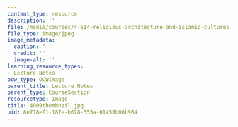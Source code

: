 ```yaml
---
content_type: resource
description: ''
file: /media/courses/4-614-religious-architecture-and-islamic-cultures-fall-2002/8e718ef1187eb078355a61458b06b964_4009thumbnail.jpg
file_type: image/jpeg
image_metadata:
  caption: ''
  credit: ''
  image-alt: ''
learning_resource_types:
- Lecture Notes
ocw_type: OCWImage
parent_title: Lecture Notes
parent_type: CourseSection
resourcetype: Image
title: 4009thumbnail.jpg
uid: 8e718ef1-187e-b078-355a-61458b06b964
---
```

